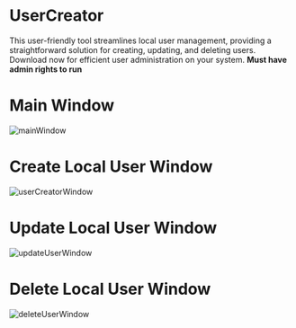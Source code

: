 # UserCreator
This user-friendly tool streamlines local user management, providing a straightforward solution for creating, updating, and deleting users. Download now for efficient user administration on your system.
**Must have admin rights to run**

# Main Window
![mainWindow](https://github.com/TwwcTech/UserCreator/assets/71518263/78b5f105-0e51-480d-a650-d2278f1f12ac)

# Create Local User Window
![userCreatorWindow](https://github.com/TwwcTech/UserCreator/assets/71518263/2a4339c0-4260-400b-9046-f16fa8092d0d)

# Update Local User Window
![updateUserWindow](https://github.com/TwwcTech/UserCreator/assets/71518263/8cfaa2e4-dbf5-4dbb-b0f6-eaf44d685cb1)

# Delete Local User Window
![deleteUserWindow](https://github.com/TwwcTech/UserCreator/assets/71518263/0b91d4d3-68a2-4d5a-ac33-9b7388868488)
